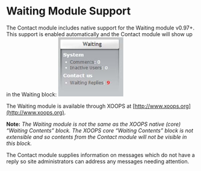 # Waiting Module Support

The Contact module includes native support for the Waiting module v0.97+. This support is enabled automatically and the Contact module will show up in the Waiting block: ![Module Waiting](.gitbook/assets/8_waiting.jpg)

The Waiting module is available through XOOPS at [http://www.xoops.org](http://www.xoops.org).

**Note:** _The Waiting module is not the same as the XOOPS native \(core\) “Waiting Contents” block. The XOOPS core “Waiting Contents” block is not extensible and so contents from the Contact module will not be visible in this block._

The Contact module supplies information on messages which do not have a reply so site administrators can address any messages needing attention.

